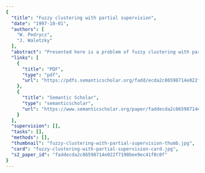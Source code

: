 ```yaml
---
{
  "title": "Fuzzy clustering with partial supervision",
  "date": "1997-10-01",
  "authors": [
    "W. Pedrycz",
    "J. Waletzky"
  ],
  "abstract": "Presented here is a problem of fuzzy clustering with partial supervision, i.e., unsupervised learning completed in the presence of some labeled patterns. The classification information is incorporated additively as a part of an objective function utilized in the standard FUZZY ISODATA. The algorithms proposed in the paper embrace two specific learning scenarios of complete and incomplete class assignment of the labeled patterns. Numerical examples including both synthetic and real-world data arising in the realm of software engineering are also provided.",
  "links": [
    {
      "title": "PDF",
      "type": "pdf",
      "url": "https://pdfs.semanticscholar.org/fadd/ecda2c86598714e022f7190bee9ec41f0c0f.pdf"
    },
    {
      "title": "Semantic Scholar",
      "type": "semanticscholar",
      "url": "https://www.semanticscholar.org/paper/faddecda2c86598714e022f7190bee9ec41f0c0f"
    }
  ],
  "supervision": [],
  "tasks": [],
  "methods": [],
  "thumbnail": "fuzzy-clustering-with-partial-supervision-thumb.jpg",
  "card": "fuzzy-clustering-with-partial-supervision-card.jpg",
  "s2_paper_id": "faddecda2c86598714e022f7190bee9ec41f0c0f"
}
---
```


